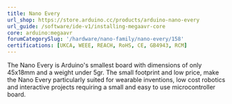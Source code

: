 ```yaml
---
title: Nano Every
url_shop: https://store.arduino.cc/products/arduino-nano-every
url_guide: /software/ide-v1/installing-megaavr-core
core: arduino:megaavr
forumCategorySlug: '/hardware/nano-family/nano-every/158'
certifications: [UKCA, WEEE, REACH, RoHS, CE, GB4943, RCM]
---
```


The Nano Every is Arduino's smallest board with dimensions of only 45x18mm and a weight under 5gr. The small footprint and low price, make the Nano Every particularly suited for wearable inventions, low cost robotics and interactive projects requiring a small and easy to use microcontroller board.

